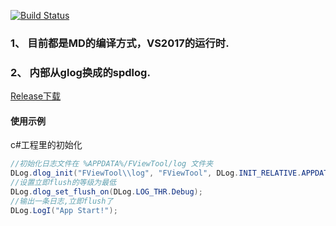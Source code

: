 [![Build Status](https://dev.azure.com/daixian/dlogPipeline/_apis/build/status/dlogPipeline-x64?branchName=master)](https://dev.azure.com/daixian/dlogPipeline/_build/latest?definitionId=2&branchName=master)
### 1、 目前都是MD的编译方式，VS2017的运行时.
### 2、 内部从glog换成的spdlog.

[Release下载](https://github.com/daixian/dlog/releases)

#### 使用示例
c#工程里的初始化
``` c#
//初始化日志文件在 %APPDATA%/FViewTool/log 文件夹
DLog.dlog_init("FViewTool\\log", "FViewTool", DLog.INIT_RELATIVE.APPDATA, false);
//设置立即flush的等级为最低
DLog.dlog_set_flush_on(DLog.LOG_THR.Debug);
//输出一条日志,立即flush了
DLog.LogI("App Start!");
```